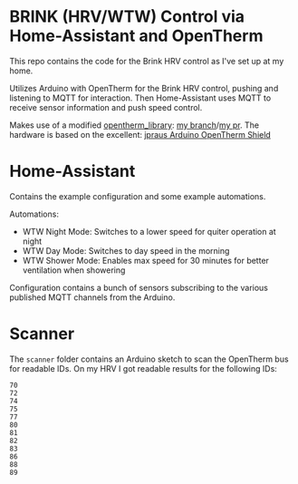 # BRINK (HRV/WTW) Control via Home-Assistant and OpenTherm
This repo contains the code for the Brink HRV control as I've set up at my home.

Utilizes Arduino with OpenTherm for the Brink HRV control, pushing and listening to MQTT for interaction.
Then Home-Assistant uses MQTT to receive sensor information and push speed control.


Makes use of a modified [opentherm_library](https://github.com/ihormelnyk/opentherm_library):
[my branch](https://github.com/Sidiox/opentherm_library/tree/hvac-support)/[my pr](https://github.com/ihormelnyk/opentherm_library/pull/36).
The hardware is based on the excellent: [jpraus Arduino OpenTherm Shield](https://github.com/jpraus/arduino-opentherm)


# Home-Assistant
Contains the example configuration and some example automations.

Automations:
- WTW Night Mode: Switches to a lower speed for quiter operation at night
- WTW Day Mode: Switches to day speed in the morning
- WTW Shower Mode: Enables max speed for 30 minutes for better ventilation when showering

Configuration contains a bunch of sensors subscribing to the various published MQTT channels from the Arduino.

# Scanner

The `scanner` folder contains an Arduino sketch to scan the OpenTherm bus for readable IDs.
On my HRV I got readable results for the following IDs:
```
70
72
74
75
77
80
81
82
83
86
88
89
```

